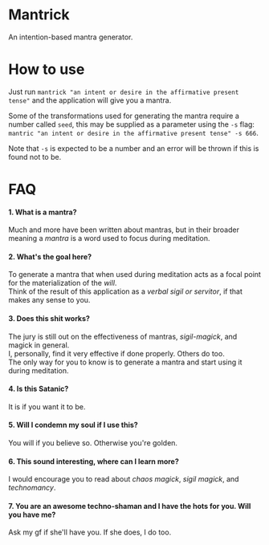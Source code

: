 # Mantrick
An intention-based mantra generator.

# How to use
Just run `mantrick "an intent or desire in the affirmative present tense"` and the application will give you a mantra.

Some of the transformations used for generating the mantra require a number called `seed`, this may be supplied as a parameter using the `-s` flag: `mantric "an intent or desire in the affirmative present tense" -s 666`.

Note that `-s` is expected to be a number and an error will be thrown if this is found not to be.

# FAQ

#### 1. What is a mantra?
Much and more have been written about mantras, but in their broader meaning a _mantra_ is a word used to focus during meditation. 

#### 2. What's the goal here?
To generate a mantra that when used during meditation acts as a focal point for the materialization of the _will_.  
Think of the result of this application as a _verbal *sigil* or *servitor*_, if that makes any sense to you.

#### 3. Does this shit works?
The jury is still out on the effectiveness of mantras, _sigil-magick_, and magick in general.  
I, personally, find it very effective if done properly. Others do too.  
The only way for you to know is to generate a mantra and start using it during meditation.

#### 4. Is this Satanic?
It is if you want it to be.

#### 5. Will I condemn my soul if I use this?
You will if you believe so. Otherwise you're golden.

#### 6. This sound interesting, where can I learn more?
I would encourage you to read about _chaos magick_, _sigil magick_, and _technomancy_.

#### 7. You are an awesome techno-shaman and I have the hots for you. Will you have me?
Ask my gf if she'll have you. If she does, I do too.